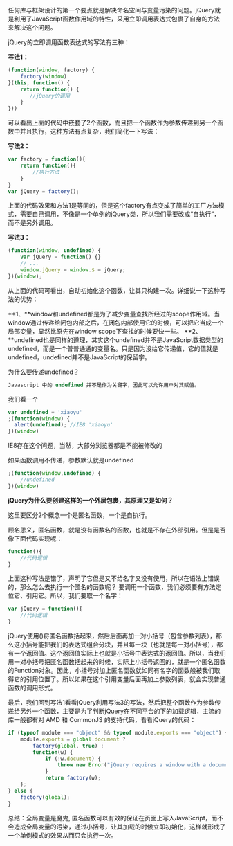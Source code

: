 任何库与框架设计的第一个要点就是解决命名空间与变量污染的问题。jQuery就是利用了JavaScript函数作用域的特性，采用立即调用表达式包裹了自身的方法来解决这个问题。

jQuery的立即调用函数表达式的写法有三种：

**写法1：**

```js
(function(window, factory) {
    factory(window)
}(this, function() {
    return function() {
       //jQuery的调用
    }
}))
```

可以看出上面的代码中嵌套了2个函数，而且把一个函数作为参数传递到另一个函数中并且执行，这种方法有点复杂，我们简化一下写法：

**写法2：**

```js
var factory = function(){
    return function(){
        //执行方法
    }
}
var jQuery = factory();
```

上面的代码效果和方法1是等同的，但是这个factory有点变成了简单的工厂方法模式，需要自己调用，不像是一个单例的jQuery类，所以我们需要改成“自执行”，而不是另外调用。

**写法3：**

```js
(function(window, undefined) {
    var jQuery = function() {}
    // ...
    window.jQuery = window.$ = jQuery;
})(window);
```

从上面的代码可看出，自动初始化这个函数，让其只构建一次。详细说一下这种写法的优势：

  **1、**window和undefined都是为了减少变量查找所经过的scope作用域。当window通过传递给闭包内部之后，在闭包内部使用它的时候，可以把它当成一个局部变量，显然比原先在window scope下查找的时候要快一些。
  **2、**undefined也是同样的道理，其实这个undefined并不是JavaScript数据类型的undefined，而是一个普普通通的变量名。只是因为没给它传递值，它的值就是undefined，undefined并不是JavaScript的保留字。

 

为什么要传递undefined？

```js
Javascript 中的 undefined 并不是作为关键字，因此可以允许用户对其赋值。
```

我们看一个

```js
var undefined = 'xiaoyu'
;(function(window) {
  alert(undefined); //IE8 'xiaoyu'
})(window)
```

IE8存在这个问题，当然，大部分浏览器都是不能被修改的

如果函数调用不传递，参数默认就是undefined

```js
;(function(window,undefined) {
    //undefined
})(window)
```

 

**jQuery为什么要创建这样的一个外层包裹，其原理又是如何？**

这里要区分2个概念一个是匿名函数，一个是自执行。

顾名思义，匿名函数，就是没有函数名的函数，也就是不存在外部引用。但是是否像下面代码实现呢：

```js
function(){
	//代码逻辑
}
```

上面这种写法是错了，声明了它但是又不给名字又没有使用，所以在语法上错误的，那么怎么去执行一个匿名的函数呢？
要调用一个函数，我们必须要有方法定位它、引用它。所以，我们要取一个名字：

```js
var jQuery = function(){
	//代码逻辑
}
```

jQuery使用()将匿名函数括起来，然后后面再加一对小括号（包含参数列表），那么这小括号能把我们的表达式组合分块，并且每一块（也就是每一对小括号），都有一个返回值。这个返回值实际上也就是小括号中表达式的返回值。所以，当我们用一对小括号把匿名函数括起来的时候，实际上小括号返回的，就是一个匿名函数的Function对象。因此，小括号对加上匿名函数就如同有名字的函数般被我们取得它的引用位置了。所以如果在这个引用变量后面再加上参数列表，就会实现普通函数的调用形式。

最后，我们回到写法1看看jQuery利用写法3的写法，然后把整个函数作为参数传递给另外一个函数，主要是为了判断jQuery在不同平台的下的加载逻辑，主流的库一般都有对 AMD 和 CommonJS 的支持代码，看看jQuery的代码：

```js
if (typeof module === "object" && typeof module.exports === "object") {
    module.exports = global.document ?
        factory(global, true) :
        function(w) {
            if (!w.document) {
                throw new Error("jQuery requires a window with a document");
            }
            return factory(w);
    };
} else {
    factory(global);
}
```

总结：全局变量是魔鬼, 匿名函数可以有效的保证在页面上写入JavaScript，而不会造成全局变量的污染，通过小括号，让其加载的时候立即初始化，这样就形成了一个单例模式的效果从而只会执行一次。